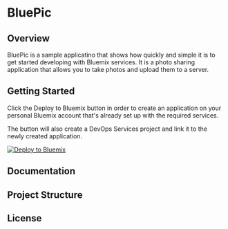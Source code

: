 # BluePic

## Overview

BluePic is a sample applicatino that shows how quickly and simple it is to get started developing with Bluemix services. It is a photo sharing application that allows you to take photos and upload them to a server. 

## Getting Started

Click the Deploy to Bluemix button in order to create an application on your personal Bluemix account that's already set up with the required services.

The button will also create a DevOps Services project and link it to the newly created application.

[![Deploy to Bluemix](https://bluemix.net/deploy/button.png)](https://bluemix.net/deploy?repository=https://github.com/rolandoasmat/MyBluemixApp.git)


## Documentation

## Project Structure

## License


